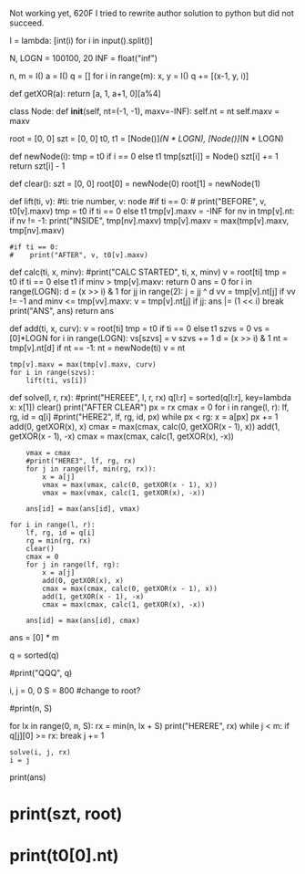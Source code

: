 Not working yet, 620F
I tried to rewrite author solution to python but did not succeed.

I = lambda: [int(i) for i in input().split()]

N, LOGN = 100100, 20
INF = float("inf")

n, m = I()
a = I()
q = []
for i in range(m):
    x, y = I()
    q += [(x-1, y, i)]


def getXOR(a):
    return [a, 1, a+1, 0][a%4]


class Node:
    def __init__(self, nt=(-1, -1), maxv=-INF):
        self.nt = nt
        self.maxv = maxv

root = [0, 0]
szt = [0, 0]
t0, t1 = [Node()]*(N * LOGN), [Node()]*(N * LOGN)


def newNode(i):
    tmp = t0 if i == 0 else t1
    tmp[szt[i]] = Node()
    szt[i] += 1
    return szt[i] - 1


def clear():
    szt = [0, 0]
    root[0] = newNode(0)
    root[1] = newNode(1)


def lift(ti, v):    #ti: trie number, v: node
    #if ti == 0:
    #    print("BEFORE", v, t0[v].maxv)
    tmp = t0 if ti == 0 else t1
    tmp[v].maxv = -INF
    for nv in tmp[v].nt:
        if nv != -1:
            print("INSIDE", tmp[nv].maxv)
            tmp[v].maxv = max(tmp[v].maxv, tmp[nv].maxv)

    #if ti == 0:
    #    print("AFTER", v, t0[v].maxv)



def calc(ti, x, minv):
    #print("CALC STARTED", ti, x, minv)
    v = root[ti]
    tmp = t0 if ti == 0 else t1
    if minv > tmp[v].maxv: return 0
    ans = 0
    for i in range(LOGN):
        d = (x >> i) & 1
        for jj in range(2):
            j = jj ^ d
            vv = tmp[v].nt[j]
            if vv != -1 and minv <= tmp[vv].maxv:
                v = tmp[v].nt[j]
                if jj: ans |= (1 << i)
                break
    print("ANS", ans)
    return ans


def add(ti, x, curv):
    v = root[ti]
    tmp = t0 if ti == 0 else t1
    szvs = 0
    vs = [0]*LOGN
    for i in range(LOGN):
        vs[szvs] = v
        szvs += 1
        d = (x >> i) & 1
        nt = tmp[v].nt[d]
        if nt == -1: nt = newNode(ti)
        v = nt

    tmp[v].maxv = max(tmp[v].maxv, curv)
    for i in range(szvs):
        lift(ti, vs[i])


def solve(l, r, rx):
    #print("HEREEE", l, r, rx)
    q[l:r] = sorted(q[l:r], key=lambda x: x[1])
    clear()
    print("AFTER CLEAR")
    px = rx
    cmax = 0
    for i in range(l, r):
        lf, rg, id = q[i]
        #print("HERE2", lf, rg, id, px)
        while px < rg:
            x = a[px]
            px += 1
            add(0, getXOR(x), x)
            cmax = max(cmax, calc(0, getXOR(x - 1), x))
            add(1, getXOR(x - 1), -x)
            cmax = max(cmax, calc(1, getXOR(x), -x))

        vmax = cmax
        #print("HERE3", lf, rg, rx)
        for j in range(lf, min(rg, rx)):
            x = a[j]
            vmax = max(vmax, calc(0, getXOR(x - 1), x))
            vmax = max(vmax, calc(1, getXOR(x), -x))

        ans[id] = max(ans[id], vmax)

    for i in range(l, r):
        lf, rg, id = q[i]
        rg = min(rg, rx)
        clear()
        cmax = 0
        for j in range(lf, rg):
            x = a[j]
            add(0, getXOR(x), x)
            cmax = max(cmax, calc(0, getXOR(x - 1), x))
            add(1, getXOR(x - 1), -x)
            cmax = max(cmax, calc(1, getXOR(x), -x))

        ans[id] = max(ans[id], cmax)

ans = [0] * m

q = sorted(q)

#print("QQQ", q)

i, j = 0, 0
S = 800   #change to root?

#print(n, S)

for lx in range(0, n, S):
    rx = min(n, lx + S)
    print("HERERE", rx)
    while j < m:
        if q[j][0] >= rx: break
        j += 1

    solve(i, j, rx)
    i = j

print(ans)
# print(szt, root)
# print(t0[0].nt)